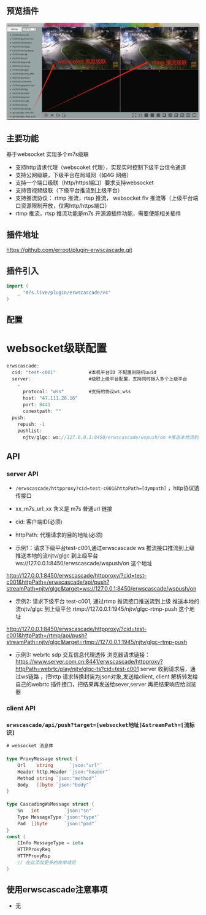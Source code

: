 ## 预览插件
![image](https://github.com/erroot/plugin-erwscascade/blob/main/result.jpg)
## 主要功能
  基于websocket 实现多个m7s级联
  - 支持http请求代理（webscoket 代理），实现实时控制下级平台信令通道
  - 支持公网级联，下级平台在局域网（如4G 网络）
  - 支持一个端口级联（http/https端口）要求支持websocket
  - 支持音视频级联（下级平台推流到上级平台）
  - 支持推流协议： rtmp 推流，rtsp 推流， websocket flv 推流等（上级平台端口资源限制开放，仅需http/https端口）
  - rtmp 推流，rtsp 推流功能是m7s 开源源插件功能，需要使能相关插件

## 插件地址

https://github.com/erroot/plugin-erwscascade.git

## 插件引入

```go
import (
    _ "m7s.live/plugin/erwscascade/v4"
)
```

## 配置

# websocket级联配置
```go
erwscascade:
  cid: "test-c001"            #本机平台ID 不配置则随机uuid
  server:                     #级联上级平台配置，支持同时接入多个上级平台
    -
      protocol: "wss"         #支持的协议ws,wss
      host: "47.111.28.16"
      port: 8441
      conextpath: ""
  push:
    repush: -1
    pushlist:
      njtv/glgc: ws://127.0.0.1:8450/erwscascade/wspush/on #推送本地流到上级平台，新的streamPath 为 streamPath-cid
```
## API
### server API
- `/erwscascade/httpproxy?cid=test-c001&httpPath=[dympath]`  ，http协议透传接口
- xx_m7s_url_xx 含义是 m7s 普通url 链接
- cid: 客户端ID(必须)
- httpPath:  代理请求的目的地址(必须)

- 示例1：请求下级平台test-c001,通过erwscascade ws 推流接口推流到上级   推送本地的流njtv/glgc 到上级平台 ws://127.0.0.1:8450/erwscascade/wspush/on 这个地址

http://127.0.0.1:8450/erwscascade/httpproxy/?cid=test-c001&httpPath=/erwscascade/api/push?streamPath=njtv/glgc&target=ws://127.0.0.1:8450/erwscascade/wspush/on


- 示例2:  请求下级平台 test-c001,  通过rtmp 推流接口推送流到上级  推送本地的流njtv/glgc 到上级平台 rtmp://127.0.0.1:1945/njtv/glgc-rtmp-push 这个地址

http://127.0.0.1:8450/erwscascade/httpproxy/?cid=test-c001&httpPath=/rtmp/api/push?streamPath=njtv/glgc&target=rtmp://127.0.0.1:1945/njtv/glgc-rtmp-push

- 示例3:  webrtc  sdp 交互信息代理透传
  浏览器请求链接：https://www.server.com.cn:8441/erwscascade/httpproxy?httpPath=webrtc/play/njtv/glgc-ts?cid=test-c001
  server 收到请求后，通过ws链路 ，把http 请求转换封装为json对象,发送给client, client 解析转发给自己的webrtc 插件接口，把结果再发送给sever,server 再把结果响应给浏览器

<!--
                POST sdp                          ws sdp                         POST sdp
            |--------------------          --------------------          --------------------|
browser <-- |                   -- server --                    -- client --                   |<--client service--
            |<--------------------         --------------------          --------------------|
                RSP sdp                           ws sdp                         RSP sdp
-->
### client API
### `erwscascade/api/push?target=[websocket地址]&streamPath=[流标识]`
```go
# websocket 消息体

type ProxyMessage struct {
	Url    string      `json:"url"`
	Header http.Header `json:"header"`
	Method string `json:"method"`
	Body   []byte `json:"body"`
}

type CascadingWsMessage struct {
	Sn   int         `json:"sn"`
	Type MessageType `json:"type"`
	Pad  []byte      `json:"pad"`
}
const (
	CInfo MessageType = iota
	HTTPProxyReq
	HTTPProxyRsp
	// 在此添加更多的枚举成员
)
```
## 使用erwscascade注意事项

- 无